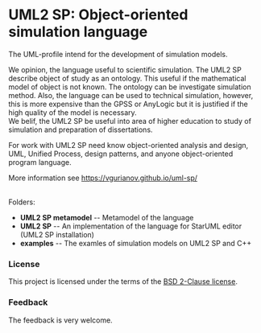 # UML2 SP: Object-oriented simulation language
The UML-profile intend for the development of simulation models.

We opinion, the language useful to scientific simulation. The UML2 SP describe object of study as an ontology. This useful if the mathematical model of object is not known. The ontology can be investigate simulation method.
Also, the language can be used to technical simulation, however, this is more expensive than the GPSS or AnyLogic but it is justified if the high quality of the model is necessary.<br/>
We belif, the UML2 SP be useful into area of higher education to study of simulation and preparation of dissertations.

For work with UML2 SP need know object-oriented analysis and design, UML, Unified Process, design patterns, and anyone object-oriented program language.

More information see  https://vgurianov.github.io/uml-sp/<br/><br/>

Folders:

- **UML2 SP metamodel**   -- Metamodel of the language
- **UML2 SP**             -- An implementation of the language for StarUML editor (UML2 SP installation)
- **examples**            -- The examles of simulation models on UML2 SP and C++

### License
This project is licensed under the terms of the [BSD 2-Clause license](LICENSE).
### Feedback
The feedback is very welcome.
